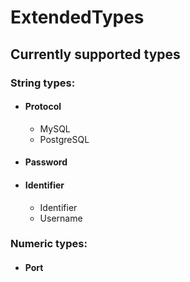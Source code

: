 # ExtendedTypes

## Currently supported types

### String types:

- #### Protocol
  - MySQL
  - PostgreSQL
- #### Password

- #### Identifier
  - Identifier
  - Username

### Numeric types:

- #### Port
